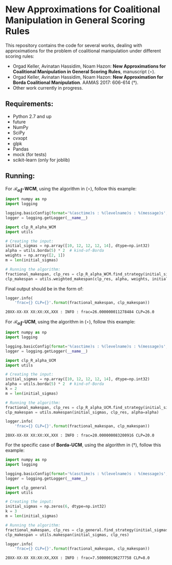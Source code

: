 
# New Approximations for Coalitional Manipulation in General Scoring Rules
This repository contains the code for several works, dealing with approximations for the problem of coalitional manipulation under different scoring rules:

* Orgad Keller, Avinatan Hassidim, Noam Hazon:  **New Approximations for Coalitional Manipulation in General Scoring Rules**, manuscript ($\star$).
* Orgad Keller, Avinatan Hassidim, Noam Hazon:  **New Approximation for Borda Coalitional Manipulation**. AAMAS 2017: 606-614 ($\dagger$). 
* Other work currently in progress.

## Requirements:
* Python 2.7 and up
* future
* NumPy
* SciPy
* cvxopt
* glpk
* Pandas
* mock (for tests)
* scikit-learn (only for joblib)

## Running:

For **$\mathcal{R}_{\vec{\alpha}}$-WCM**, using the algorithm in ($\star$), follow this example:


```python
import numpy as np
import logging

logging.basicConfig(format='%(asctime)s : %(levelname)s : %(message)s', level=logging.INFO)
logger = logging.getLogger(__name__)

import clp_R_alpha_WCM
import utils

# Creating the input:
initial_sigmas = np.array([10, 12, 12, 12, 14], dtype=np.int32)
alpha = utils.borda(5) * 2  # kind-of-Borda
weights = np.array([2, 1])
m = len(initial_sigmas)

# Running the algorithm:
fractional_makespan, clp_res = clp_R_alpha_WCM.find_strategy(initial_sigmas, alpha, weights, mode='per_cand')
clp_makespan = utils.weighted_makespan(clp_res, alpha, weights, initial_sigmas)
```

Final output should be in the form of:


```python
logger.info(
    'frac={} CLP={}'.format(fractional_makespan, clp_makespan))
```

    20XX-XX-XX XX:XX:XX,XXX : INFO : frac=26.000000011278484 CLP=26.0
    

For **$\mathcal{R}_{\vec{\alpha}}$-UCM**, using the algorithm in ($\star$), follow this example:


```python
import numpy as np
import logging

logging.basicConfig(format='%(asctime)s : %(levelname)s : %(message)s', level=logging.INFO)
logger = logging.getLogger(__name__)

import clp_R_alpha_UCM
import utils

# Creating the input:
initial_sigmas = np.array([10, 12, 12, 12, 14], dtype=np.int32)
alpha = utils.borda(5) * 2  # kind-of-Borda
k = 2
m = len(initial_sigmas)

# Running the algorithm:
fractional_makespan, clp_res = clp_R_alpha_UCM.find_strategy(initial_sigmas, alpha, k, mode='per_cand')
clp_makespan = utils.makespan(initial_sigmas, clp_res, alpha=alpha)
```


```python
logger.info(
    'frac={} CLP={}'.format(fractional_makespan, clp_makespan))
```

    20XX-XX-XX XX:XX:XX,XXX : INFO : frac=20.000000083200916 CLP=20.0
    

For the specific case of **Borda-UCM**, using the algorithm in ($\dagger$), follow this example:  


```python
import numpy as np
import logging

logging.basicConfig(format='%(asctime)s : %(levelname)s : %(message)s', level=logging.INFO)
logger = logging.getLogger(__name__)

import clp_general
import utils

# Creating the input:
initial_sigmas = np.zeros(6, dtype=np.int32)
k = 3
m = len(initial_sigmas)

# Running the algorithm:
fractional_makespan, clp_res = clp_general.find_strategy(initial_sigmas, k, mode='per_cand')
clp_makespan = utils.makespan(initial_sigmas, clp_res)
```


```python
logger.info(
    'frac={} CLP={}'.format(fractional_makespan, clp_makespan))
```

    20XX-XX-XX XX:XX:XX,XXX : INFO : frac=7.500000196277758 CLP=8.0
    
